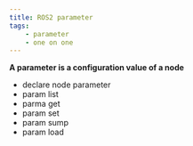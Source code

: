 ```yaml
---
title: ROS2 parameter
tags:
    - parameter
    - one on one
---
```


**A parameter is a configuration value of a node**

- declare node parameter
- param list
- parma get
- param set
- param sump
- param load